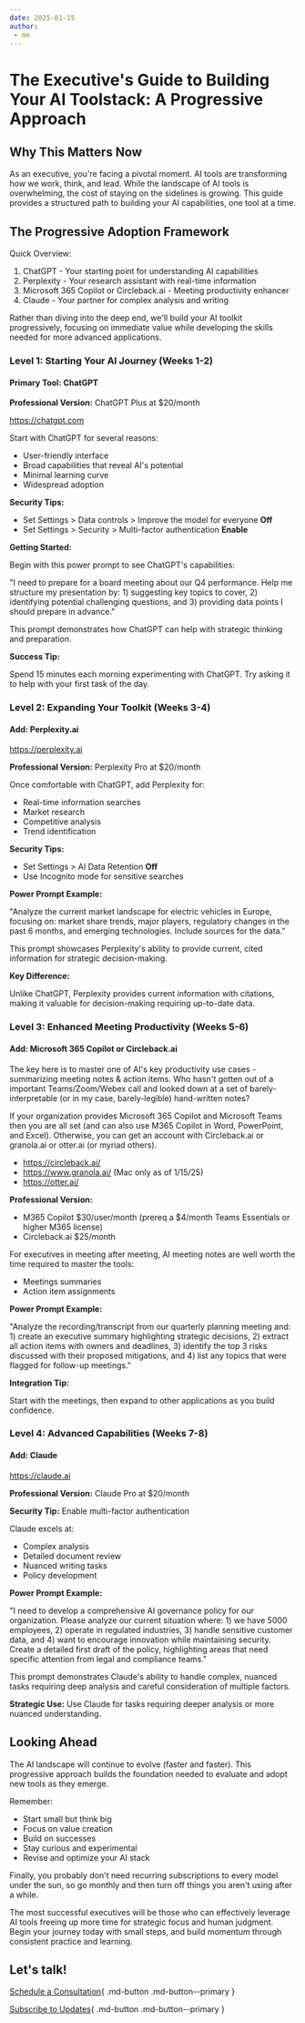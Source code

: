 ```yaml
---
date: 2025-01-15
author:
 - me
---
```


# The Executive's Guide to Building Your AI Toolstack: A Progressive Approach

## Why This Matters Now
As an executive, you're facing a pivotal moment. AI tools are transforming how we work, think, and lead. While the landscape of AI tools is overwhelming, the cost of staying on the sidelines is growing. This guide provides a structured path to building your AI capabilities, one tool at a time.

<!-- more -->

## The Progressive Adoption Framework

Quick Overview:

1. ChatGPT - Your starting point for understanding AI capabilities
2. Perplexity - Your research assistant with real-time information
3. Microsoft 365 Copilot or Circleback.ai - Meeting productivity enhancer
4. Claude - Your partner for complex analysis and writing

Rather than diving into the deep end, we'll build your AI toolkit progressively, focusing on immediate value while developing the skills needed for more advanced applications.

### Level 1: Starting Your AI Journey (Weeks 1-2)
#### Primary Tool: ChatGPT
**Professional Version:** ChatGPT Plus at $20/month

https://chatgpt.com

Start with ChatGPT for several reasons:

- User-friendly interface
- Broad capabilities that reveal AI's potential
- Minimal learning curve
- Widespread adoption

**Security Tips:** 

- Set Settings > Data controls > Improve the model for everyone **Off**
- Set Settings > Security > Multi-factor authentication **Enable**

**Getting Started:**

Begin with this power prompt to see ChatGPT's capabilities:

"I need to prepare for a board meeting about our Q4 performance. Help me structure my presentation by: 1) suggesting key topics to cover, 2) identifying potential challenging questions, and 3) providing data points I should prepare in advance."

This prompt demonstrates how ChatGPT can help with strategic thinking and preparation.

**Success Tip:** 

Spend 15 minutes each morning experimenting with ChatGPT. Try asking it to help with your first task of the day.

### Level 2: Expanding Your Toolkit (Weeks 3-4)
#### Add: Perplexity.ai

https://perplexity.ai

**Professional Version:** Perplexity Pro at $20/month

Once comfortable with ChatGPT, add Perplexity for:

- Real-time information searches
- Market research
- Competitive analysis
- Trend identification

**Security Tips:** 

- Set Settings > AI Data Retention **Off**
- Use Incognito mode for sensitive searches

**Power Prompt Example:**

"Analyze the current market landscape for electric vehicles in Europe, focusing on: market share trends, major players, regulatory changes in the past 6 months, and emerging technologies. Include sources for the data."

This prompt showcases Perplexity's ability to provide current, cited information for strategic decision-making.

**Key Difference:** 

Unlike ChatGPT, Perplexity provides current information with citations, making it valuable for decision-making requiring up-to-date data.

### Level 3: Enhanced Meeting Productivity (Weeks 5-6)
#### Add: Microsoft 365 Copilot or Circleback.ai

The key here is to master one of AI's key productivity use cases - summarizing meeting notes & action items. Who hasn't gotten out of a important Teams/Zoom/Webex call and looked down at a set of barely-interpretable (or in my case, barely-legible) hand-written notes?

If your organization provides Microsoft 365 Copilot and Microsoft Teams then you are all set (and can also use M365 Copilot in Word, PowerPoint, and Excel). Otherwise, you can get an account with Circleback.ai or granola.ai or otter.ai (or myriad others). 

- https://circleback.ai/ 
- https://www.granola.ai/ (Mac only as of 1/15/25)
- https://otter.ai/

**Professional Version:** 

- M365 Copilot $30/user/month (prereq a $4/month Teams Essentials or higher M365 license)
- Circleback.ai $25/month 

For executives in meeting after meeting, AI meeting notes are well worth the time required to master the tools:

- Meetings summaries
- Action item assignments

**Power Prompt Example:**

"Analyze the recording/transcript from our quarterly planning meeting and: 1) create an executive summary highlighting strategic decisions, 2) extract all action items with owners and deadlines, 3) identify the top 3 risks discussed with their proposed mitigations, and 4) list any topics that were flagged for follow-up meetings."

**Integration Tip:** 

Start with the meetings, then expand to other applications as you build confidence.

### Level 4: Advanced Capabilities (Weeks 7-8)
#### Add: Claude

https://claude.ai

**Professional Version:** Claude Pro at $20/month

**Security Tip:** Enable multi-factor authentication

Claude excels at:

- Complex analysis
- Detailed document review
- Nuanced writing tasks
- Policy development

**Power Prompt Example:**

"I need to develop a comprehensive AI governance policy for our organization. Please analyze our current situation where: 1) we have 5000 employees, 2) operate in regulated industries, 3) handle sensitive customer data, and 4) want to encourage innovation while maintaining security. Create a detailed first draft of the policy, highlighting areas that need specific attention from legal and compliance teams."

This prompt demonstrates Claude's ability to handle complex, nuanced tasks requiring deep analysis and careful consideration of multiple factors.

**Strategic Use:** Use Claude for tasks requiring deeper analysis or more nuanced understanding.

## Looking Ahead

The AI landscape will continue to evolve (faster and faster). This progressive approach builds the foundation needed to evaluate and adopt new tools as they emerge. 

Remember:

- Start small but think big
- Focus on value creation
- Build on successes
- Stay curious and experimental
- Revise and optimize your AI stack

Finally, you probably don't need recurring subscriptions to every model under the sun, so go monthly and then turn off things you aren't using after a while.

The most successful executives will be those who can effectively leverage AI tools freeing up more time for strategic focus and human judgment. Begin your journey today with small steps, and build momentum through consistent practice and learning.

## Let's talk!

[Schedule a Consultation](https://cal.com/ksferguson){ .md-button .md-button--primary }


[Subscribe to Updates](https://ksferguson.kit.com/4e9ab54dc9){ .md-button .md-button--primary }

